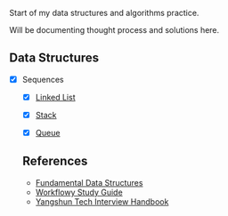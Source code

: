 Start of my data structures and algorithms practice.

Will be documenting thought process and solutions here.

## Data Structures

- [x] Sequences
  - [x] [Linked List](https://workflowy.com/s/study-guide/RD5kZ682pWX5oxiE#/76c525556933)
  - [x] [Stack](https://workflowy.com/s/study-guide/RD5kZ682pWX5oxiE#/1a23e1b99aae)
  - [x] [Queue](https://workflowy.com/s/study-guide/RD5kZ682pWX5oxiE#/1a23e1b99aae)
  
  
  ## References
  
  - [Fundamental Data Structures](https://en.wikipedia.org/wiki/Book:Fundamental_Data_Structures)
  - [Workflowy Study Guide](https://workflowy.com/s/study-guide/RD5kZ682pWX5oxiE)
  - [Yangshun Tech Interview Handbook](https://yangshun.github.io/tech-interview-handbook/introduction)
 